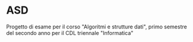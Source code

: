 # ASD
 Progetto di esame per il corso "Algoritmi e strutture dati", primo semestre del secondo anno per il CDL triennale "Informatica"
